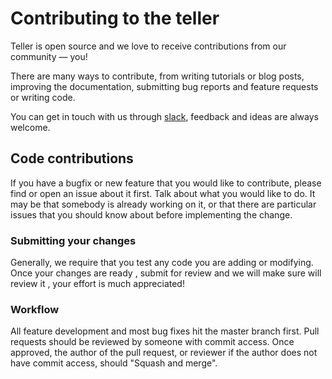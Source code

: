# Contributing to the teller

Teller is open source and we love to receive contributions from our community — you! 

There are many ways to contribute,
from writing tutorials or blog posts,
improving the documentation,
submitting bug reports and feature requests or writing code.

You can get in touch with us through [slack](https://join.slack.com/share/enQtMjczNjY5ODQ5NDM3NC1mZWI4ZDI2Zjc3MzQwOGE4MTAwM2Y3MzMyMWFjOWM3NGNjYmQ3NTY3NzM3MmUxYzQ3NjJlOGIxZjNiYzA0OGVj),
feedback and ideas are always welcome.

## Code contributions

If you have a bugfix or new feature that you would like to contribute,
please find or open an issue about it first.
Talk about what you would like to do.
It may be that somebody is already working on it,
or that there are particular issues that you should know about before implementing the change.

### Submitting your changes

Generally, we require that you test any code you are adding or modifying.
Once your changes are ready , submit for review and we will make sure will review it , your effort is much appreciated!


### Workflow

All feature development and most bug fixes hit the master branch first.
Pull requests should be reviewed by someone with commit access.
Once approved, the author of the pull request,
or reviewer if the author does not have commit access,
should "Squash and merge".

